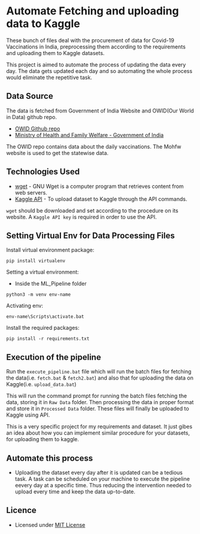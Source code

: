 # Automate Fetching and uploading data to Kaggle

These bunch of files deal with the procurement of data for Covid-19 Vaccinations in India, preprocessing them according to the requirements and uploading them to Kaggle datasets.

This project is aimed to automate the process of updating the data every day. The data gets updated each day and so automating the whole process would eliminate the repetitive task.

## Data Source

The data is fetched from Government of India Website and OWID(Our World in Data) github repo.
- [OWID Github repo](https://github.com/owid/covid-19-data)
- [Ministry of Health and Family Welfare - Government of India](https://www.mohfw.gov.in/)

The OWID repo contains data about the daily vaccinations. The Mohfw website is used to get the statewise data.

## Technologies Used

- [wget](https://www.gnu.org/software/wget/) - GNU Wget is a computer program that retrieves content from web servers.
- [Kaggle API](https://www.kaggle.com/docs/api#interacting-with-datasets) - To upload dataset to Kaggle through the API commands.

```wget``` should be downloaded and set according to the procedure on its website. A ```Kaggle API key``` is required in order to use the API.

## Setting Virtual Env for Data Processing Files

Install virtual environment package:

```pip install virtualenv```

Setting a virtual environment:
- Inside the ML_Pipeline folder

```python3 -m venv env-name```

Activating env:

```env-name\Scripts\activate.bat```

Install the required packages:

```pip install -r requirements.txt```

## Execution of the pipeline

Run the ```execute_pipeline.bat``` file which will run the batch files for fetching the data(i.e. ```fetch.bat``` & ```fetch2.bat```) and also that for uploading the data on Kaggle(i.e. ```upload_data.bat```)

This will run the command prompt for running the batch files fetching the data, storing it in ```Raw Data``` folder. Then processing the data in proper format and store it in ```Processed Data``` folder. These files will finally be uploaded to Kaggle using API.

This is a very specific project for my requirements and dataset. It just gibes an idea about how you can implement similar procedure for your datasets, for uploading them to kaggle.

## Automate this process

- Uploading the dataset every day after it is updated can be a tedious task. A task can be scheduled on your machine to execute the pipeline eevery day at a specific time. Thus reducing the intervention needed to upload every time and keep the data up-to-date.

## Licence 

- Licensed under [MIT License]()